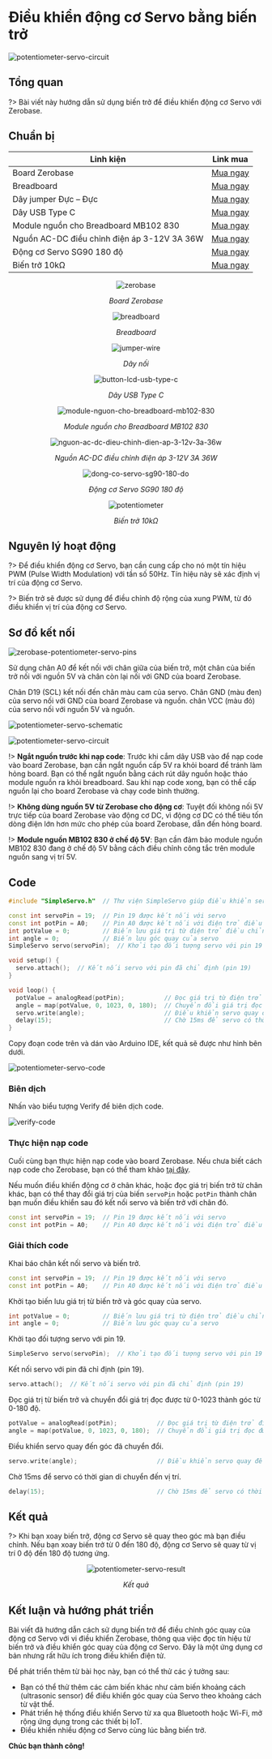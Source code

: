 <br>
<br>
<br>

# Điều khiển động cơ Servo bằng biến trở

![potentiometer-servo-circuit](https://cdn.chipstack.vn/zerobase/servo/potentiometer-servo-circuit.jpg)

## Tổng quan

?> Bài viết này hướng dẫn sử dụng biến trở để điều khiển động cơ Servo với Zerobase.

## Chuẩn bị

| Linh kiện | Link mua |
|--- | --- |
| Board Zerobase |[Mua ngay](https://chipstack.vn/san-pham/zerobase/) |
| Breadboard |[Mua ngay](https://chipstack.vn/san-pham/breadboard-830-lo/) |
| Dây jumper Đực – Đực | [Mua ngay](https://chipstack.vn/san-pham/day-jumper-duc-duc/) |
| Dây USB Type C |[Mua ngay](https://chipstack.vn/san-pham/day-usb-type-c-1m/) |
| Module nguồn cho Breadboard MB102 830 | [Mua ngay](https://chipstack.vn/san-pham/module-nguon-cho-breadboard-mb102-830/) |
| Nguồn AC-DC điều chỉnh điện áp 3-12V 3A 36W | [Mua ngay](https://chipstack.vn/san-pham/nguon-ac-dc-dieu-chinh-dien-ap-3-12v-3a-36w/) |
| Động cơ Servo SG90 180 độ | [Mua ngay](https://chipstack.vn/san-pham/dong-co-servo-sg90-180-do/) |
| Biến trở 10kΩ | [Mua ngay](https://chipstack.vn/san-pham/bien-tro-wh148-3-chan-truc-15mm/) |

<div align="center">
    <img src="https://cdn.chipstack.vn/default/zerobase-overview.png" alt="zerobase">
    <p><em>Board Zerobase</em></p>
</div>

<div align="center">
    <img src="https://cdn.chipstack.vn/default/breadboard.png" alt="breadboard">
    <p><em>Breadboard</em></p>
</div>

<div align="center">
    <img src="https://cdn.chipstack.vn/default/jumper-wire.png" alt="jumper-wire">
    <p><em>Dây nối</em></p>
</div>

<div align="center">
    <img src="https://cdn.chipstack.vn/default/usb-type-c.jpg" alt="button-lcd-usb-type-c">
    <p><em>Dây USB Type C</em></p>
</div>

<div align="center">
    <img src="https://cdn.chipstack.vn/default/module-nguon-cho-breadboard-mb102-830.jpg" alt="module-nguon-cho-breadboard-mb102-830">
    <p><em>Module nguồn cho Breadboard MB102 830</em></p>
</div>

<div align="center">
    <img src="https://cdn.chipstack.vn/default/nguon-ac-dc-dieu-chinh-dien-ap-3-12v-3a-36w.jpg" alt="nguon-ac-dc-dieu-chinh-dien-ap-3-12v-3a-36w">
    <p><em>Nguồn AC-DC điều chỉnh điện áp 3-12V 3A 36W</em></p>
</div>

<div align="center">
    <img src="https://cdn.chipstack.vn/zerobase/servo/dong-co-servo-sg90-180-do.jpg" alt="dong-co-servo-sg90-180-do">
    <p><em>Động cơ Servo SG90 180 độ</em></p>
</div>

<div align="center">
    <img src="https://cdn.chipstack.vn/zerobase/potentiometer/potentiometer.jpg" alt="potentiometer">
    <p><em>Biến trở 10kΩ</em></p>
</div>

## Nguyên lý hoạt động

?> Để điều khiển động cơ Servo, bạn cần cung cấp cho nó một tín hiệu PWM (Pulse Width Modulation) với tần số 50Hz. Tín hiệu này sẽ xác định vị trí của động cơ Servo.

?> Biến trở sẽ được sử dụng để điều chỉnh độ rộng của xung PWM, từ đó điều khiển vị trí của động cơ Servo.

## Sơ đồ kết nối

![zerobase-potentiometer-servo-pins](https://cdn.chipstack.vn/zerobase/servo/zerobase-potentiometer-servo-pins.png)

Sử dụng chân A0 để kết nối với chân giữa của biến trở, một chân của biến trở nối với nguồn 5V và chân còn lại nối với GND của board Zerobase.

Chân D19 (SCL) kết nối đến chân màu cam của servo. Chân GND (màu đen) của servo nối với GND của board Zerobase và nguồn. chân VCC (màu đỏ) của servo nối với nguồn 5V và nguồn.

![potentiometer-servo-schematic](https://cdn.chipstack.vn/zerobase/servo/potentiometer-servo-schematic.png)

![potentiometer-servo-circuit](https://cdn.chipstack.vn/zerobase/servo/potentiometer-servo-circuit.jpg)

!> **Ngắt nguồn trước khi nạp code**: Trước khi cắm dây USB vào để nạp code vào board Zerobase, bạn cần ngắt nguồn cấp 5V ra khỏi board để tránh làm hỏng board. Bạn có thể ngắt nguồn bằng cách rút dây nguồn hoặc tháo module nguồn ra khỏi breadboard. Sau khi nạp code xong, bạn có thể cấp nguồn lại cho board Zerobase và chạy code bình thường.

!> **Không dùng nguồn 5V từ Zerobase cho động cơ**: Tuyệt đối không nối 5V trực tiếp của board Zerobase vào động cơ DC, vì động cơ DC có thể tiêu tốn dòng điện lớn hơn mức cho phép của board Zerobase, dẫn đến hỏng board.

!> **Module nguồn MB102 830 ở chế độ 5V**: Bạn cần đảm bảo module nguồn MB102 830 đang ở chế độ 5V bằng cách điều chỉnh công tắc trên module nguồn sang vị trí 5V.


## Code
```cpp
#include "SimpleServo.h"  // Thư viện SimpleServo giúp điều khiển servo dễ dàng

const int servoPin = 19;  // Pin 19 được kết nối với servo
const int potPin = A0;    // Pin A0 được kết nối với điện trở điều chỉnh (potentiometer)
int potValue = 0;         // Biến lưu giá trị từ điện trở điều chỉnh
int angle = 0;            // Biến lưu góc quay của servo
SimpleServo servo(servoPin);  // Khởi tạo đối tượng servo với pin 19

void setup() {
  servo.attach();  // Kết nối servo với pin đã chỉ định (pin 19)
}

void loop() {
  potValue = analogRead(potPin);           // Đọc giá trị từ điện trở điều chỉnh
  angle = map(potValue, 0, 1023, 0, 180);  // Chuyển đổi giá trị đọc được từ 0-1023 thành góc từ 0-180 độ
  servo.write(angle);                      // Điều khiển servo quay đến góc đã chuyển đổi
  delay(15);                               // Chờ 15ms để servo có thời gian di chuyển đến vị trí
}
```

Copy đoạn code trên và dán vào Arduino IDE, kết quả sẽ được như hình bên dưới.

![potentiometer-servo-code](https://cdn.chipstack.vn/zerobase/servo/potentiometer-servo-code.png "potentiometer-servo-code")

### Biên dịch

Nhấn vào biểu tượng Verify để biên dịch code.

![verify-code](https://cdn.chipstack.vn/default/verify-code.png "verify-code]")

### Thực hiện nạp code

Cuối cùng bạn thực hiện nạp code vào board Zerobase. Nếu chưa biết cách nạp code cho Zerobase, bạn có thể tham khảo [tại đây](https://zerobase.chipstack.vn/#/vi/zerobase/quickstart).

Nếu muốn điều khiển động cơ ở chân khác, hoặc đọc giá trị biến trở từ chân khác, bạn có thể thay đổi giá trị của biến `servoPin` hoặc `potPin` thành chân bạn muốn điều khiển sau đó kết nối servo và biến trở với chân đó.

```cpp
const int servoPin = 19;  // Pin 19 được kết nối với servo
const int potPin = A0;    // Pin A0 được kết nối với điện trở điều chỉnh (potentiometer)
```

### Giải thích code

Khai báo chân kết nối servo và biến trở.
```cpp
const int servoPin = 19;  // Pin 19 được kết nối với servo
const int potPin = A0;    // Pin A0 được kết nối với điện trở điều chỉnh (potentiometer)
```
Khởi tạo biến lưu giá trị từ biến trở và góc quay của servo.
```cpp
int potValue = 0;         // Biến lưu giá trị từ điện trở điều chỉnh
int angle = 0;            // Biến lưu góc quay của servo
```

Khởi tạo đối tượng servo với pin 19.
```cpp
SimpleServo servo(servoPin);  // Khởi tạo đối tượng servo với pin 19
```

Kết nối servo với pin đã chỉ định (pin 19).
```cpp
servo.attach();  // Kết nối servo với pin đã chỉ định (pin 19)
```

Đọc giá trị từ biến trở và chuyển đổi giá trị đọc được từ 0-1023 thành góc từ 0-180 độ.
```cpp
potValue = analogRead(potPin);           // Đọc giá trị từ điện trở điều chỉnh
angle = map(potValue, 0, 1023, 0, 180);  // Chuyển đổi giá trị đọc được từ 0-1023 thành góc từ 0-180 độ
```

Điều khiển servo quay đến góc đã chuyển đổi.
```cpp
servo.write(angle);                      // Điều khiển servo quay đến góc đã chuyển đổi
```

Chờ 15ms để servo có thời gian di chuyển đến vị trí.
```cpp
delay(15);                               // Chờ 15ms để servo có thời gian di chuyển đến vị trí
```

## Kết quả

?> Khi bạn xoay biến trở, động cơ Servo sẽ quay theo góc mà bạn điều chỉnh. Nếu bạn xoay biến trở từ 0 đến 180 độ, động cơ Servo sẽ quay từ vị trí 0 độ đến 180 độ tương ứng.

<div align="center">
    <img src="https://cdn.chipstack.vn/zerobase/servo/potentiometer-servo-result.gif" alt="potentiometer-servo-result">
    <p><em>Kết quả</em></p>
</div>

## Kết luận và hướng phát triển

Bài viết đã hướng dẫn cách sử dụng biến trở để điều chỉnh góc quay của động cơ Servo với vi điều khiển Zerobase, thông qua việc đọc tín hiệu từ biến trở và điều khiển góc quay của động cơ Servo. Đây là một ứng dụng cơ bản nhưng rất hữu ích trong điều khiển điện tử.

Để phát triển thêm từ bài học này, bạn có thể thử các ý tưởng sau:

- Bạn có thể thử thêm các cảm biến khác như cảm biến khoảng cách (ultrasonic sensor) để điều khiển góc quay của Servo theo khoảng cách từ vật thể.
- Phát triển hệ thống điều khiển Servo từ xa qua Bluetooth hoặc Wi-Fi, mở rộng ứng dụng trong các thiết bị IoT.
- Điều khiển nhiều động cơ Servo cùng lúc bằng biến trở.

**Chúc bạn thành công!**



